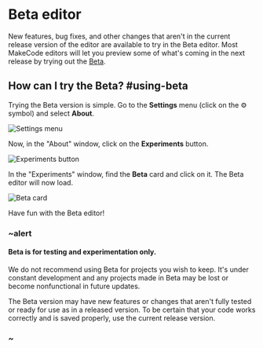 # Beta editor

New features, bug fixes, and other changes that aren't in the current release version of the editor are available to try in the Beta editor. Most MakeCode editors will let you preview some of what's coming in the next release by trying out the [Beta](@homeurl@/beta).

## How can I try the Beta? #using-beta

Trying the Beta version is simple. Go to the **Settings** menu (click on the ⚙️ symbol) and select **About**.

![Settings menu](/static/beta/settings-about.jpg)

Now, in the "About" window, click on the **Experiments** button.

![Experiments button](/static/beta/about-experiments.jpg)

In the "Experiments" window, find the **Beta** card and click on it. The Beta editor will now load.

![Beta card](/static/beta/beta-card.jpg)

Have fun with the Beta editor!

### ~alert

#### Beta is for testing and experimentation only.

We do not recommend using Beta for projects you wish to keep. It's under constant development and any projects made in Beta may be lost or become nonfunctional in future updates.

The Beta version may have new features or changes that aren't fully tested or ready for use as in a released version. To be certain that your code works correctly and is saved properly, use the current release version.

### ~
